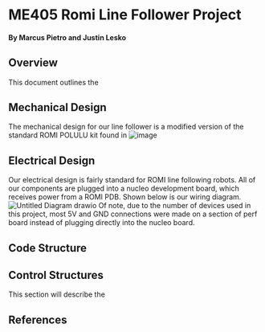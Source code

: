 # ME405 Romi Line Follower Project
#### By Marcus Pietro and Justin Lesko
## Overview
This document outlines the 
## Mechanical Design
The mechanical design for our line follower is a modified version of the standard ROMI POLULU kit found in 
![image](https://github.com/user-attachments/assets/72b3a93d-ac85-48df-9d0d-ee1f16bd5c0a)




## Electrical Design
Our electrical design is fairly standard for ROMI line following robots. All of our components are plugged into a nucleo development board, which receives power from a ROMI PDB. Shown below is our wiring diagram.
![Untitled Diagram drawio](https://github.com/user-attachments/assets/a3b0814f-1b20-4740-8eae-b674b0f8a109)
Of note, due to the number of devices used in this project, most 5V and GND connections were made on a section of perf board instead of plugging directly into the nucleo board.
## Code Structure

## Control Structures
This section will describe the 
## References


